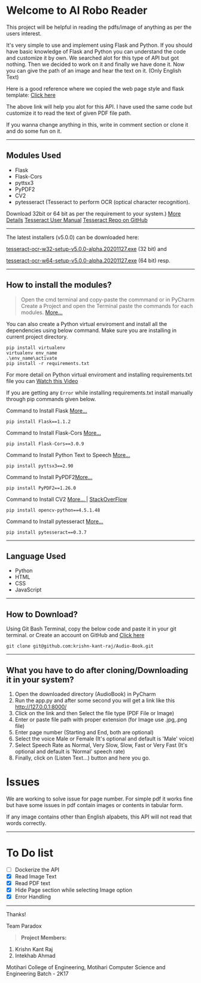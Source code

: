 # Welcome to AI Robo Reader
This project will be helpful in reading the pdfs/image of anything as per the users interest.

It's very simple to use and implement using Flask and Python. If you should have basic knowledge of Flask and Python you can understand the code and customize it by own.
We searched alot for this type of API but got nothing. Then we decided to work on it and finally we have done it.
Now you can give the path of an image and hear the text on it. (Only English Text)

Here is a good reference where we copied the web page style and flask template: [Click here](https://dev.to/siddheshshankar/build-a-text-to-speech-service-with-python-flask-framework-3966)


The above link will help you alot for this API.
I have used the same code but customize it to read the text of given PDF file path.

If you wanna change anything in this, write in comment section or clone it and do some fun on it.
***
## Modules Used
- Flask
- Flask-Cors
- pyttsx3
- PyPDF2
- CV2
- pytesseract (Tesseract to perform OCR (optical character recognition). 

Download 32bit or 64 bit as per the requirement to your system.) [More Details](https://github.com/UB-Mannheim/tesseract/wiki) [Tesseract User Manual](https://tesseract-ocr.github.io/tessdoc/Home.html)
 [Tesseract Repo on GitHub](https://github.com/tesseract-ocr/tesseract)

***
The latest installers (v5.0.0) can be downloaded here:

[tesseract-ocr-w32-setup-v5.0.0-alpha.20201127.exe](https://digi.bib.uni-mannheim.de/tesseract/tesseract-ocr-w32-setup-v5.0.0-alpha.20201127.exe) (32 bit) and

[tesseract-ocr-w64-setup-v5.0.0-alpha.20201127.exe](https://digi.bib.uni-mannheim.de/tesseract/tesseract-ocr-w64-setup-v5.0.0-alpha.20201127.exe) (64 bit) resp.

***
## How to install the modules?
> Open the cmd terminal and copy-paste the commmand or in PyCharm Create a Project and open the Terminal paste the commands for each modules. [More...](https://www.jetbrains.com/help/pycharm/installing-uninstalling-and-upgrading-packages.html)

You can also create a Python virtual enviroment and install all the dependencies using below command.
Make sure you are installing in current project directory.

```
pip install virtualenv
virtualenv env_name
.\env_name\activate
pip install -r requirements.txt
```
For more detail on Python virtual enviroment and installing requirements.txt file you can [Watch this Video](https://www.codewithharry.com/videos/python-tutorials-for-absolute-beginners-43)

If you are getting any ``` Error ``` while installing requirements.txt install manually through pip commands given below. 

Command to Install Flask [More...](https://pypi.org/project/Flask/)
```
pip install Flask==1.1.2
```
Command to Install Flask-Cors [More...](https://pypi.org/project/Flask-Cors/)
```
pip install Flask-Cors==3.0.9
```
Command to Install Python Text to Speech [More...](https://pypi.org/project/pyttsx3/)
```
pip install pyttsx3==2.90
```
Command to Install PyPDF2[More...](https://pypi.org/project/PyPDF2/)
```
pip install PyPDF2==1.26.0
```
Command to Install CV2 [More... ](https://pypi.org/project/opencv-python/) |  [  StackOverFlow](https://stackoverflow.com/questions/57883178/how-to-install-cv2)
```
pip install opencv-python==4.5.1.48
```
Command to Install pytesseract [More...](https://pypi.org/project/pytesseract/)
```
pip install pytesseract==0.3.7
```
***
## Language Used
- Python
- HTML
- CSS
- JavaScript
***
## How to Download?
Using Git Bash Terminal, copy the below code and paste it in your git terminal. or Create an account on GitHub and [Click here](https://github.com/krishn-kant-raj/Audio-Book/archive/master.zip)
```
git clone git@github.com:krishn-kant-raj/Audio-Book.git
```
***
## What you have to do after cloning/Downloading it in your system? 

1. Open the downloaded directory (AudioBook) in PyCharm
2. Run the app.py and after some second you will get a link like this http://127.0.0.1:8000/
3. Click on the link and then Select the file type (PDF File or Image)
4. Enter or paste file path with proper extension (for Image use .jpg,.png file)
4. Enter page number (Starting and End, both are optional)
5. Select the voice Male or Female (It's optional and default is 'Male' voice) 
6. Select Speech Rate as Normal, Very Slow, Slow, Fast or Very Fast (It's optional and default is 'Normal' speech rate)
7. Finally, click on (Listen Text...) button and here you go.

# Issues
We are working to solve issue for page number. For simple pdf it works fine but have some issues in pdf contain images or contents in tabular form.

If any image contains other than English alpabets, this API will not read that words correctly. 
***
# To Do list
- [ ] Dockerize the API
- [x] Read Image Text
- [x] Read PDF text
- [x] Hide Page section while selecting Image option
- [x] Error Handling
***
Thanks!

Team Paradox

> **Project Members:**
1. Krishn Kant Raj
2. Intekhab Ahmad

Motihari College of Engineering, Motihari
Computer Science and Engineering
Batch - 2K17
